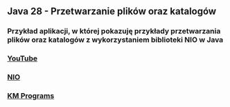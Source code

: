 ## Java 28 - Przetwarzanie plików oraz katalogów

### Przykład aplikacji, w której pokazuję przykłady przetwarzania plików oraz katalogów z wykorzystaniem biblioteki NIO w Java

### [YouTube](https://www.youtube.com/watch?v=BGcPCKPPHp4&list=PLCXqHvi_kahzG6YsoZrYQ6N4RLLkGJu7N&index=28)
### [NIO](https://docs.oracle.com/javase/tutorial/essential/io/fileio.html)
### [KM Programs](https://km-programs.pl/)